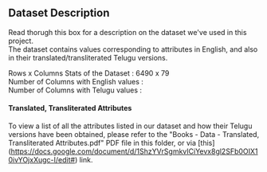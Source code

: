 ## Dataset Description

Read thorugh this box for a description on the dataset we've used in this project. <br /> 
The dataset contains values corresponding to attributes in English, and also in their translated/transliterated Telugu versions.

Rows x Columns Stats of the Dataset   : 6490 x 79 <br /> 
Number of Columns with English values : <br /> 
Number of Columns with Telugu values  : <br /> 

#### Translated, Transliterated Attributes 
To view a list of all the attributes listed in our dataset and how their Telugu versions have been obtained, please refer to the "Books - Data - Translated, Transliterated Attributes.pdf" PDF file in this folder, or via [this] (https://docs.google.com/document/d/1ShzYVrSgmkvICiYevx8gl2SFb0OIX10ivYOjxXugc-I/edit#) link.

